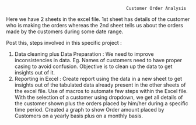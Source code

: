                                                   Customer Order Analysis 

Here we have 2 sheets in the excel file. 1st sheet has details of the customer who is making the orders whereas the 2nd sheet tells us about the orders made by the customers during some date range. 

Post this, steps involved in this specific project :
1.	Data cleaning plus Data Preparation : We need to improve inconsistencies in data. Eg. Names of customers need to have proper casing to avoid confusion. Objective is to clean up the data to get insights out of it. 
2.	Reporting in Excel : Create report using the data in a new sheet to get insights out of the tabulated data already present in the other sheets of the excel file. 
Use of macros to automate few steps within the Excel file. With the selection of a customer using dropdown, we get all details of the customer shown plus the orders placed by him/her during a specific time period. 
Created a graph to show Order amount placed by Customers on a yearly basis plus on a monthly basis. 
